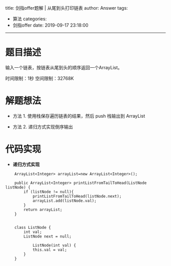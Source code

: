 title: 剑指offer题解 | 从尾到头打印链表
author: Answer
tags: 
  - 算法
categories:
  - 剑指offer
date: 2019-09-17 23:18:00
---
# 题目描述

输入一个链表，按链表从尾到头的顺序返回一个ArrayList。

时间限制：1秒 空间限制：32768K


# 解题想法

- 方法 1. 使用栈保存遍历链表的结果，然后 push 栈输出到 ArrayList

- 方法 2. 递归方式实现倒序输出



# 代码实现

- **递归方式实现**

```
	ArrayList<Integer> arrayList=new ArrayList<Integer>();

    public ArrayList<Integer> printListFromTailToHead(ListNode listNode) {
        if (listNode != null){
            printListFromTailToHead(listNode.next);
            arrayList.add(listNode.val);
        }
        return arrayList;
    }


    class ListNode {
        int val;
        ListNode next = null;

            ListNode(int val) {
            this.val = val;
        }
    }
```
